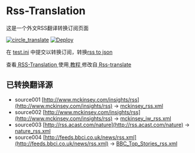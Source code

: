 # Rss-Translation

这是一个外文RSS翻译转换订阅页面 

[![circle_translate](https://github.com/lingdujieshuo/Rss-Translation/actions/workflows/circle_translate.yml/badge.svg)](https://github.com/lingdujieshuo/Rss-Translation/actions/workflows/circle_translate.yml)
[![Deploy](https://github.com/lingdujieshuo/Rss-Translation/actions/workflows/jekyll-gh-pages.yml/badge.svg)](https://github.com/lingdujieshuo/Rss-Translation/actions/workflows/jekyll-gh-pages.yml)

在 [test.ini](https://github.com/lingdujieshuo/Rss-Translation/blob/main/test.ini) 中提交以转换订阅，转换[rss to json](https://rss2json.com/)

查看[ RSS-Translation ](https://lingdujieshuo.github.io/RSS-Translation)使用[ 教程 ](https://www.tjsky.net/tutorial/644)修改自[ Rss-translate ](https://github.com/rcy1314/Rss-Translation/)

## 已转换翻译源

 - source001 [http://www.mckinsey.com/insights/rss](http://www.mckinsey.com/insights/rss) -> [mckinsey_rss.xml](rss/mckinsey_rss.xml)
 - source002 [http://www.mckinsey.com/insights/rss](http://www.mckinsey.com/insights/rss) -> [mckinsey_iw_rss.xml](rss/mckinsey_iw_rss.xml)
 - source003 [http://rss.acast.com/nature](http://rss.acast.com/nature) -> [nature_rss.xml](rss/nature_rss.xml)
 - source004 [http://feeds.bbci.co.uk/news/rss.xml](http://feeds.bbci.co.uk/news/rss.xml) -> [BBC_Top_Stories_rss.xml](rss/BBC_Top_Stories_rss.xml)
